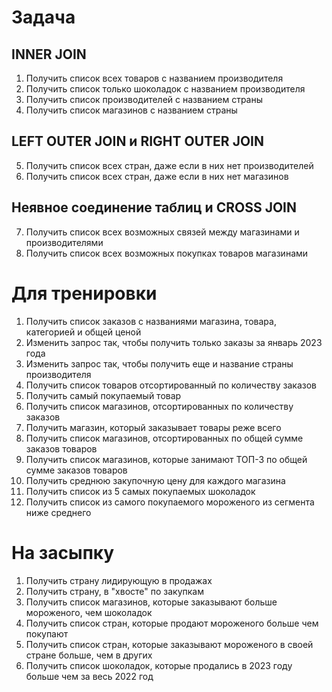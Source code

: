 # Задача

## INNER JOIN

1. Получить список всех товаров с названием производителя
2. Получить список только шоколадок с названием производителя
3. Получить список производителей с названием страны
4. Получить список магазинов с названием страны

## LEFT OUTER JOIN и RIGHT OUTER JOIN

5. Получить список всех стран, даже если в них нет производителей
6. Получить список всех стран, даже если в них нет магазинов

## Неявное соединение таблиц и CROSS JOIN

7. Получить список всех возможных связей между магазинами и производителями
8. Получить список всех возможных покупках товаров магазинами

# Для тренировки

1. Получить список заказов с названиями магазина, товара, категорией и общей ценой
2. Изменить запрос так, чтобы получить только заказы за январь 2023 года
3. Изменить запрос так, чтобы получить еще и название страны производителя
4. Получить список товаров отсортированный по количеству заказов
5. Получить самый покупаемый товар
6. Получить список магазинов, отсортированных по количеству заказов
7. Получить магазин, который заказывает товары реже всего
8. Получить список магазинов, отсортированных по общей сумме заказов товаров
9. Получить список магазинов, которые занимают ТОП-3 по общей сумме заказов товаров
10. Получить среднюю закупочную цену для каждого магазина
11. Получить список из 5 самых покупаемых шоколадок
12. Получить список из самого покупаемого мороженого из сегмента ниже среднего

# На засыпку

1. Получить страну лидирующую в продажах
2. Получить страну, в "хвосте" по закупкам
3. Получить список магазинов, которые заказывают больше мороженого, чем шоколадок
4. Получить список стран, которые продают мороженого больше чем покупают
5. Получить список стран, которые заказывают мороженого в своей стране больше, чем в других
6. Получить список шоколадок, которые продались в 2023 году больше чем за весь 2022 год
